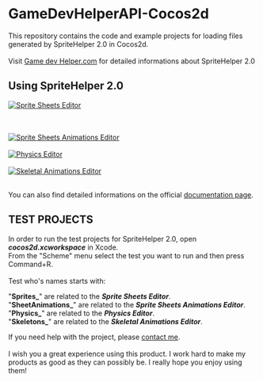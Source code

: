 GameDevHelperAPI-Cocos2d
========================

This repository contains the code and example projects for loading files generated by SpriteHelper 2.0 in Cocos2d.<br>
<br>
Visit <a href="http://www.gamedevhelper.com">Game dev Helper.com</a> for detailed informations about SpriteHelper 2.0
<br>
<h2>Using SpriteHelper 2.0</h2>

<a href="http://youtu.be/ubsFw7cndq0" target="_blank"><img src="http://www.gamedevhelper.com/githubReadme/SpriteHelperSpriteSheetsEditorVideo.png" alt="Sprite Sheets Editor"></a>

<br>
<br>
<a href="http://youtu.be/Qq3wVPsP-4A" target="_blank"><img src="http://www.gamedevhelper.com/githubReadme/SpriteHelperSpriteSheetAnimationVideo.png" alt="Sprite Sheets Animations Editor"></a>

<br>
<br>
<a href="http://youtu.be/r9IwtkK55dU" target="_blank"><img src="http://www.gamedevhelper.com/githubReadme/SpriteHelperPhysicsEditorVideo.png" alt="Physics Editor"></a>

<br>
<br>
<a href="http://youtu.be/jmN74afkBcY" target="_blank"><img src="http://www.gamedevhelper.com/githubReadme/SpriteHelperSkeletalAnimationVideo.png" alt="Skeletal Animations Editor"></a>

<br>
<br>


You can also find detailed informations on the official <a href="http://www.gamedevhelper.com">documentation page</a>.
<br>
<h2>TEST PROJECTS</h2>

In order to run the test projects for SpriteHelper 2.0, open <b><i>cocos2d.xcworkspace</i></b> in Xcode.<br>
From the "Scheme" menu select the test you want to run and then press Command+R.<br>
<br>
Test who's names starts with:<br>

"<b>Sprites_</b>" are related to the <b><i>Sprite Sheets Editor</i></b>.<br/>
"<b>SheetAnimations_</b>" are related to the <b><i>Sprite Sheets Animations Editor</i></b>.<br/>
"<b>Physics_</b>" are related to the <b><i>Physics Editor</i></b>.<br/>
"<b>Skeletons_</b>" are related to the <b><i>Skeletal Animations Editor</i></b>.<br/>


If you need help with the project, please <a href="http://www.gamedevhelper.com/contact/" target="_blank">contact me</a>.
<br><br>
I wish you a great experience using this product. I work hard to make my products as good as they can possibly be. I really hope you enjoy using them!
